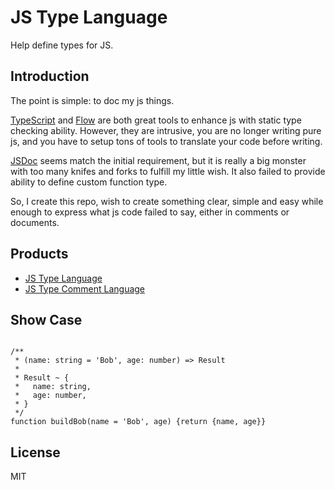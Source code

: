 # JS Type Language

Help define types for JS.

## Introduction

The point is simple: to doc my js things.

[TypeScript](https://www.typescriptlang.org/) and [Flow](https://flow.org/) are both great tools to enhance js with 
static type checking ability. However, they are intrusive, you are no longer writing pure js, and you have to setup tons 
of tools to translate your code before writing.

[JSDoc](http://usejsdoc.org/) seems match the initial requirement, but it is really a big monster with too many knifes
and forks to fulfill my little wish. It also failed to provide ability to define custom function type.

So, I create this repo, wish to create something clear, simple and easy while enough to express what js code failed to 
say, either in comments or documents.

## Products

- [JS Type Language](./js-type-language.md)
- [JS Type Comment Language](./js-type-comment-language.md)

## Show Case

```ecmascript 6

/**
 * (name: string = 'Bob', age: number) => Result
 * 
 * Result ~ {
 *   name: string,
 *   age: number,
 * }
 */
function buildBob(name = 'Bob', age) {return {name, age}}
```

## License

MIT
